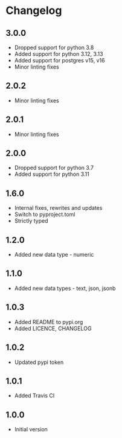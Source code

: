 # Changelog

## 3.0.0
* Dropped support for python 3.8
* Added support for python 3.12, 3.13
* Added support for postgres v15, v16
* Minor linting fixes

## 2.0.2
* Minor linting fixes

## 2.0.1
* Minor linting fixes

## 2.0.0
* Dropped support for python 3.7
* Added support for python 3.11

## 1.6.0
* Internal fixes, rewrites and updates
* Switch to pyproject.toml
* Strictly typed

## 1.2.0
* Added new data type - numeric

## 1.1.0
* Added new data types - text, json, jsonb

## 1.0.3
* Added README to pypi.org
* Added LICENCE, CHANGELOG

## 1.0.2
* Updated pypi token

## 1.0.1
* Added Travis CI

## 1.0.0
* Initial version
